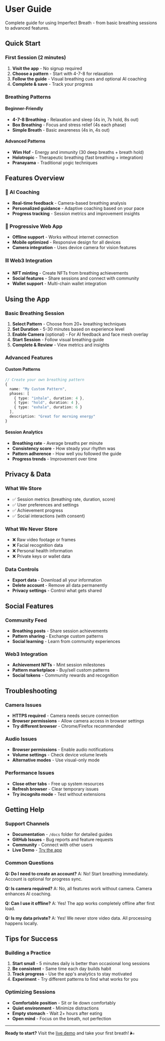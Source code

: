 # User Guide

Complete guide for using Imperfect Breath - from basic breathing sessions to advanced features.

## Quick Start

### First Session (2 minutes)

1. **Visit the app** - No signup required
2. **Choose a pattern** - Start with 4-7-8 for relaxation
3. **Follow the guide** - Visual breathing cues and optional AI coaching
4. **Complete & save** - Track your progress

### Breathing Patterns

#### Beginner-Friendly
- **4-7-8 Breathing** - Relaxation and sleep (4s in, 7s hold, 8s out)
- **Box Breathing** - Focus and stress relief (4s each phase)
- **Simple Breath** - Basic awareness (4s in, 4s out)

#### Advanced Patterns
- **Wim Hof** - Energy and immunity (30 deep breaths + breath hold)
- **Holotropic** - Therapeutic breathing (fast breathing + integration)
- **Pranayama** - Traditional yogic techniques

## Features Overview

### 🤖 AI Coaching
- **Real-time feedback** - Camera-based breathing analysis
- **Personalized guidance** - Adaptive coaching based on your pace
- **Progress tracking** - Session metrics and improvement insights

### 📱 Progressive Web App
- **Offline support** - Works without internet connection
- **Mobile optimized** - Responsive design for all devices
- **Camera integration** - Uses device camera for vision features

### ⛓️ Web3 Integration
- **NFT minting** - Create NFTs from breathing achievements
- **Social features** - Share sessions and connect with community
- **Wallet support** - Multi-chain wallet integration

## Using the App

### Basic Breathing Session

1. **Select Pattern** - Choose from 20+ breathing techniques
2. **Set Duration** - 5-30 minutes based on experience level
3. **Enable Camera** (optional) - For AI feedback and face mesh overlay
4. **Start Session** - Follow visual breathing guide
5. **Complete & Review** - View metrics and insights

### Advanced Features

#### Custom Patterns
```typescript
// Create your own breathing pattern
{
  name: "My Custom Pattern",
  phases: [
    { type: "inhale", duration: 4 },
    { type: "hold", duration: 4 },
    { type: "exhale", duration: 6 }
  ],
  description: "Great for morning energy"
}
```

#### Session Analytics
- **Breathing rate** - Average breaths per minute
- **Consistency score** - How steady your rhythm was
- **Pattern adherence** - How well you followed the guide
- **Progress trends** - Improvement over time

## Privacy & Data

### What We Store
- ✅ Session metrics (breathing rate, duration, score)
- ✅ User preferences and settings
- ✅ Achievement progress
- ✅ Social interactions (with consent)

### What We Never Store
- ❌ Raw video footage or frames
- ❌ Facial recognition data
- ❌ Personal health information
- ❌ Private keys or wallet data

### Data Controls
- **Export data** - Download all your information
- **Delete account** - Remove all data permanently
- **Privacy settings** - Control what gets shared

## Social Features

### Community Feed
- **Breathing posts** - Share session achievements
- **Pattern sharing** - Exchange custom patterns
- **Social learning** - Learn from community experiences

### Web3 Integration
- **Achievement NFTs** - Mint session milestones
- **Pattern marketplace** - Buy/sell custom patterns
- **Social tokens** - Community rewards and recognition

## Troubleshooting

### Camera Issues
- **HTTPS required** - Camera needs secure connection
- **Browser permissions** - Allow camera access in browser settings
- **Try different browser** - Chrome/Firefox recommended

### Audio Issues
- **Browser permissions** - Enable audio notifications
- **Volume settings** - Check device volume levels
- **Alternative modes** - Use visual-only mode

### Performance Issues
- **Close other tabs** - Free up system resources
- **Refresh browser** - Clear temporary issues
- **Try incognito mode** - Test without extensions

## Getting Help

### Support Channels
- **Documentation** - `/docs` folder for detailed guides
- **GitHub Issues** - Bug reports and feature requests
- **Community** - Connect with other users
- **Live Demo** - [Try the app](https://imperfectbreath.netlify.app)

### Common Questions

**Q: Do I need to create an account?**
A: No! Start breathing immediately. Account is optional for progress sync.

**Q: Is camera required?**
A: No, all features work without camera. Camera enhances AI coaching.

**Q: Can I use it offline?**
A: Yes! The app works completely offline after first load.

**Q: Is my data private?**
A: Yes! We never store video data. All processing happens locally.

## Tips for Success

### Building a Practice
1. **Start small** - 5 minutes daily is better than occasional long sessions
2. **Be consistent** - Same time each day builds habit
3. **Track progress** - Use the app's analytics to stay motivated
4. **Experiment** - Try different patterns to find what works for you

### Optimizing Sessions
- **Comfortable position** - Sit or lie down comfortably
- **Quiet environment** - Minimize distractions
- **Empty stomach** - Wait 2+ hours after eating
- **Open mind** - Focus on the breath, not perfection

---

**Ready to start?** Visit the [live demo](https://imperfectbreath.netlify.app) and take your first breath! 🌬️